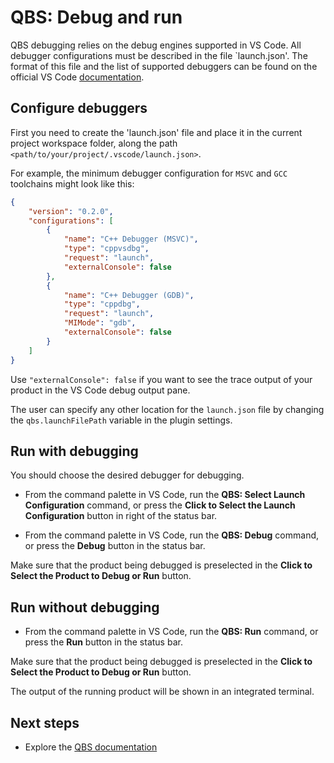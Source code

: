 # QBS: Debug and run

QBS debugging relies on the debug engines supported in VS Code. All debugger
configurations must be described in the file `launch.json'. The format of this
file and the list of supported debuggers can be found on the official VS Code
[documentation](https://code.visualstudio.com/docs/cpp/launch-json-reference).

## Configure debuggers

First you need to create the 'launch.json' file and place it in the current
project workspace folder, along the path `<path/to/your/project/.vscode/launch.json>`.

For example, the minimum debugger configuration for `MSVC` and `GCC`
toolchains might look like this:

```json
{
    "version": "0.2.0",
    "configurations": [
        {
            "name": "C++ Debugger (MSVC)",
            "type": "cppvsdbg",
            "request": "launch",
            "externalConsole": false
        },
        {
            "name": "C++ Debugger (GDB)",
            "type": "cppdbg",
            "request": "launch",
            "MIMode": "gdb",
            "externalConsole": false
        }
    ]
}
```

Use `"externalConsole": false` if you want to see the trace output of
your product in the VS Code debug output pane.

The user can specify any other location for the `launch.json` file by changing
the `qbs.launchFilePath` variable in the plugin settings.

## Run with debugging

You should choose the desired debugger for debugging.

* From the command palette in VS Code, run the **QBS: Select Launch Configuration**
command, or press the **Click to Select the Launch Configuration** button in right
of the status bar.

* From the command palette in VS Code, run the **QBS: Debug**
command, or press the **Debug** button in the status bar.

Make sure that the product being debugged is preselected in the
**Click to Select the Product to Debug or Run** button.

## Run without debugging

* From the command palette in VS Code, run the **QBS: Run**
command, or press the **Run** button in the status bar.

Make sure that the product being debugged is preselected in the
**Click to Select the Product to Debug or Run** button.

The output of the running product will be shown in an integrated terminal.

## Next steps

- Explore the [QBS documentation](README.md)
